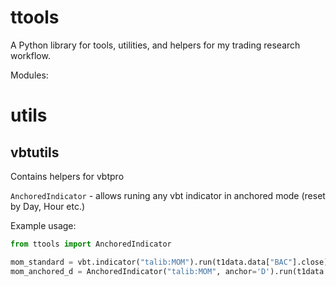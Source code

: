 # ttools
A Python library for tools, utilities, and helpers for my trading research workflow.

Modules:
# utils
## vbtutils

Contains helpers for vbtpro

`AnchoredIndicator` - allows runing any vbt indicator in anchored mode (reset by Day, Hour etc.)

Example usage:
```python
from ttools import AnchoredIndicator

mom_standard = vbt.indicator("talib:MOM").run(t1data.data["BAC"].close)
mom_anchored_d = AnchoredIndicator("talib:MOM", anchor='D').run(t1data.data["BAC"].close)
```

